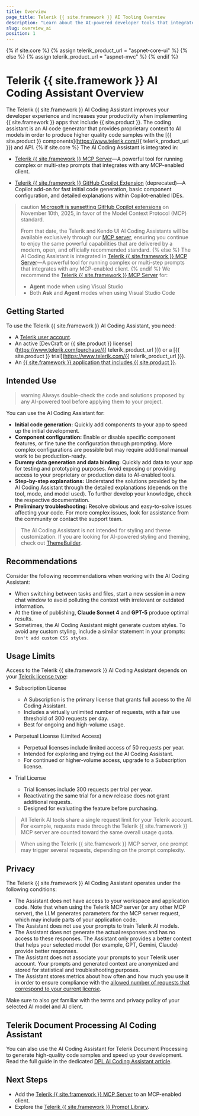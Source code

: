 ```yaml
---
title: Overview
page_title: Telerik {{ site.framework }} AI Tooling Overview
description: "Learn about the AI-powered developer tools that integrate with your IDE or code editor for greater productivity and enhanced developer experience."
slug: overview_ai
position: 1
---
```


{% if site.core %}
    {% assign telerik_product_url = "aspnet-core-ui" %}
{% else %}
    {% assign telerik_product_url = "aspnet-mvc" %}
{% endif %}

# Telerik {{ site.framework }} AI Coding Assistant Overview

The Telerik {{ site.framework }} AI Coding Assistant improves your developer experience and increases your productivity when implementing {{ site.framework }} apps that include {{ site.product }}. The coding assistant is an AI code generator that provides proprietary context to AI models in order to produce higher quality code samples with the [{{ site.product }} components](https://www.telerik.com/{{ telerik_product_url }}) and API.
{% if site.core %}
The AI Coding Assistant is integrated in:

 * [Telerik {{ site.framework }} MCP Server](slug:ai_mcp_server)&mdash;A powerful tool for running complex or multi-step prompts that integrates with any MCP-enabled client.

 * [Telerik {{ site.framework }} GitHub Copilot Extension](slug:ai_copilot_extension) (deprecated)&mdash;A Copilot add-on for fast initial code generation, basic component configuration, and detailed explanations within Copilot-enabled IDEs.

>caution [Microsoft is sunsetting GitHub Copilot extensions](https://github.blog/changelog/2025-09-24-deprecate-github-copilot-extensions-github-apps) on November 10th, 2025, in favor of the Model Context Protocol (MCP) standard.
>
> From that date, the Telerik and Kendo UI AI Coding Assistants will be available exclusively through our [MCP server](slug:ai_mcp_server), ensuring you continue to enjoy the same powerful capabilities that are delivered by a modern, open, and officially recommended standard.
{% else %}
The AI Coding Assistant is integrated in [Telerik {{ site.framework }} MCP Server](slug:ai_mcp_server)&mdash;A powerful tool for running complex or multi-step prompts that integrates with any MCP-enabled client.
{% endif %}
> We recommend the [Telerik {{ site.framework }} MCP Server](slug:ai_mcp_server) for:
> * **Agent** mode when using Visual Studio
> * Both **Ask** and **Agent** modes when using Visual Studio Code

## Getting Started

To use the Telerik {{ site.framework }} AI Coding Assistant, you need:

* A [Telerik user account](https://www.telerik.com/account/).
* An active [DevCraft or {{ site.product }} license](https://www.telerik.com/purchase/{{ telerik_product_url }}) or a [{{ site.product }} trial](https://www.telerik.com/{{ telerik_product_url }}).
* An [{{ site.framework }} application that includes {{ site.product }}](slug:overview_aspnetmvc6_aspnetmvc).

## Intended Use

>warning Always double-check the code and solutions proposed by any AI-powered tool before applying them to your project.

You can use the AI Coding Assistant for:

* **Initial code generation:** Quickly add components to your app to speed up the initial development.
* **Component configuration:** Enable or disable specific component features, or fine tune the configuration through prompting. More complex configurations are possible but may require additional manual work to be production-ready.
* **Dummy data generation and data binding:** Quickly add data to your app for testing and prototyping purposes. Avoid exposing or providing access to your proprietary or production data to AI-enabled tools.
* **Step-by-step explanations:** Understand the solutions provided by the AI Coding Assistant through the detailed explanations (depends on the tool, mode, and model used). To further develop your knowledge, check the respective documentation.
* **Preliminary troubleshooting:** Resolve obvious and easy-to-solve issues affecting your code. For more complex issues, look for assistance from the community or contact the support team.

> The AI Coding Assistant is not intended for styling and theme customization. If you are looking for AI-powered styling and theming, check out [ThemeBuilder](https://www.telerik.com/themebuilder).

## Recommendations

Consider the following recommendations when working with the AI Coding Assistant:

* When switching between tasks and files, start a new session in a new chat window to avoid polluting the context with irrelevant or outdated information.
* At the time of publishing, **Claude Sonnet 4** and **GPT-5** produce optimal results.
* Sometimes, the AI Coding Assistant might generate custom styles. To avoid any custom styling, include a similar statement in your prompts: `Don't add custom CSS styles.`

## Usage Limits

Access to the Telerik {{ site.framework }} AI Coding Assistant depends on your [Telerik license type](https://www.telerik.com/purchase/faq/licensing-purchasing):

* Subscription License

    * A Subscription is the primary license that grants full access to the AI Coding Assistant.
    * Includes a virtually unlimited number of requests, with a fair use threshold of 300 requests per day.
    * Best for ongoing and high-volume usage.

* Perpetual License (Limited Access)

    * Perpetual licenses include limited access of 50 requests per year.
    * Intended for exploring and trying out the AI Coding Assistant.
    * For continued or higher-volume access, upgrade to a Subscription license.

* Trial License

    * Trial licenses include 300 requests per trial per year.
    * Reactivating the same trial for a new release does not grant additional requests.
    * Designed for evaluating the feature before purchasing.

> All Telerik AI tools share a single request limit for your Telerik account. For example, requests made through the Telerik {{ site.framework }} MCP server are counted toward the same overall usage quota.

> When using the Telerik {{ site.framework }} MCP server, one prompt may trigger several requests, depending on the prompt complexity.

## Privacy

The Telerik {{ site.framework }} AI Coding Assistant operates under the following conditions:

* The Assistant does not have access to your workspace and application code. Note that when using the Telerik MCP server (or any other MCP server), the LLM generates parameters for the MCP server request, which may include parts of your application code.
* The Assistant does not use your prompts to train Telerik AI models.
* The Assistant does not generate the actual responses and has no access to these responses. The Assistant only provides a better context that helps your selected model (for example, GPT, Gemini, Claude) provide better responses.
* The Assistant does not associate your prompts to your Telerik user account. Your prompts and generated context are anonymized and stored for statistical and troubleshooting purposes.
* The Assistant stores metrics about how often and how much you use it in order to ensure compliance with the [allowed number of requests that correspond to your current license](#usage-limits).

Make sure to also get familiar with the terms and privacy policy of your selected AI model and AI client.

## Telerik Document Processing AI Coding Assistant

You can also use the AI Coding Assistant for Telerik Document Processing to generate high-quality code samples and speed up your development.
Read the full guide in the dedicated [DPL AI Coding Assistant article](https://docs.telerik.com/devtools/document-processing/ai-coding-assistant/overview).

## Next Steps

* Add the [Telerik {{ site.framework }} MCP Server](slug:ai_mcp_server) to an MCP-enabled client.
* Explore the [Telerik {{ site.framework }} Prompt Library](slug:ai_prompt_library).